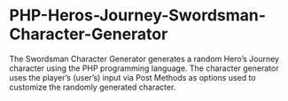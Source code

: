 # PHP-Heros-Journey-Swordsman-Character-Generator
The Swordsman Character Generator generates a random Hero’s Journey character using the PHP programming language. The character generator uses the player’s (user’s) input via Post Methods as options used to customize the randomly generated character.
